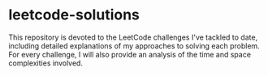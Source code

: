 # leetcode-solutions
 This repository is devoted to the LeetCode challenges I've tackled to date, including detailed explanations of my approaches to solving each problem. For every challenge, I will also provide an analysis of the time and space complexities involved.
